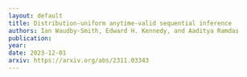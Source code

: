```yaml
---
layout: default 
title: Distribution-uniform anytime-valid sequential inference
authors: Ian Waudby-Smith, Edward H. Kennedy, and Aaditya Ramdas 
publication: 
year: 
date: 2023-12-01 
arxiv: https://arxiv.org/abs/2311.03343
---
```

